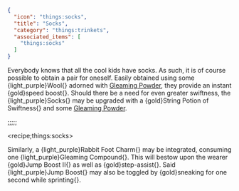 ```json
{
  "icon": "things:socks",
  "title": "Socks",
  "category": "things:trinkets",
  "associated_items": [
    "things:socks"
  ]
}
```

Everybody knows that all the cool kids have socks. As such, it is of course possible to obtain a pair for oneself.
Easily obtained using some {light_purple}Wool{} adorned with [Gleaming Powder](^things:items/gleaming_materials), they
provide an instant {gold}speed boost{}. Should there be a need for even greater swiftness, the {light_purple}Socks{} may
be upgraded with a {gold}String Potion of Swiftness{} and some [Gleaming Powder](^things:items/gleaming_materials).

;;;;;

<recipe;things:socks>

Similarly, a {light_purple}Rabbit Foot Charm{} may be integrated, consuming one {light_purple}Gleaming Compound{}. This
will bestow upon the wearer {gold}Jump Boost II{} as well as {gold}step-assist{}. Said {light_purple}Jump Boost{} may
also be toggled by {gold}sneaking for one second while sprinting{}.